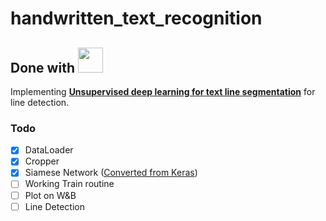 # handwritten_text_recognition

<h2 align="left">
      Done with <img src="https://github.com/pytorch/pytorch/blob/master/docs/source/_static/img/pytorch-logo-dark.png" height=40></a>
</h2>

Implementing [__Unsupervised deep learning for text line segmentation__](https://ieeexplore.ieee.org/abstract/document/9413308?casa_token=-XSCrRuh8k8AAAAA:ySgWDCfnib5-bGuF7s7YWV0i_fV_PihVn1zqShtCthkC7m91MJQN69YlkBeHSmGIFGuZMcXjX1o) for line detection. 

### Todo

- [x] DataLoader 
- [x] Cropper
- [x] Siamese Network ([Converted from Keras](https://github.com/beratkurar/unsupervised_deep_learning_for_page_segmentation/blob/master/usiam_page.py))
- [ ] Working Train routine
- [ ] Plot on W&B
- [ ] Line Detection

<!-- PyTorch Implementation Siamese unsupervised learning OCR line detection-->
